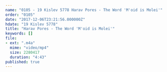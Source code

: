 ```yaml
---
name: "0105 - 19 Kislev 5778 Harav Pores - The Word 'M'oid is Molei'"
order: "0105"
date: "2017-12-06T23:21:56.000000Z"
hdate: "19 Kislev 5778"
title: "Harav Pores - The Word 'M'oid is Molei'"
keywords: []
file:
- ext: ".m4a"
  mime: "video/mp4"
  size: 2280417
  duration: "4:43"
published: true
---
```


